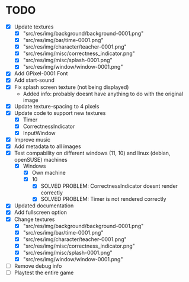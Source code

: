 # TODO

* [x] Update textures
  * [x] "src/res/img/background/background-0001.png"
  * [x] "src/res/img/bar/time-0001.png"
  * [x] "src/res/img/character/teacher-0001.png"
  * [x] "src/res/img/misc/correctness_indicator.png"
  * [x] "src/res/img/misc/splash-0001.png"
  * [x] "src/res/img/window/window-0001.png"
* [x] Add GPixel-0001 Font
* [x] Add start-sound
* [x] Fix splash screen texture (not being displayed)
  * Added info: probably doesnt have anything to do with the original image
* [x] Update texture-spacing to 4 pixels
* [x] Update code to support new textures
  * [x] Timer
  * [x] CorrectnessIndicator
  * [x] InputWindow
* [x] Improve music
* [x] Add metadata to all images
* [x] Test compability on different windows (11, 10) and linux (debian, openSUSE) machines
  * [x] Windows
    * [x] Own machine
    * [x] 10
      * [x] SOLVED PROBLEM: CorrectnessIndicator doesnt render correctly
      * [x] SOLVED PROBLEM: Timer is not rendered correctly
* [x] Updated documentation
* [x] Add fullscreen option
* [x] Change textures
  * [x] "src/res/img/background/background-0001.png"
  * [x] "src/res/img/bar/time-0001.png"
  * [x] "src/res/img/character/teacher-0001.png"
  * [x] "src/res/img/misc/correctness_indicator.png"
  * [x] "src/res/img/misc/splash-0001.png"
  * [x] "src/res/img/window/window-0001.png"
* [ ] Remove debug info
* [ ] Playtest the entire game
